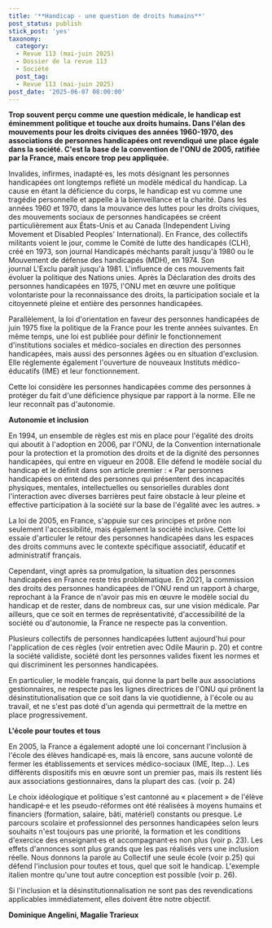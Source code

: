 ```yaml
---
title: '**Handicap - une question de droits humains**'
post_status: publish
stick_post: 'yes'
taxonomy:
  category:
  - Revue 113 (mai-juin 2025)
  - Dossier de la revue 113
  - Société
  post_tag:
  - Revue 113 (mai-juin 2025)
post_date: '2025-06-07 08:00:00'
---
```


**Trop souvent perçu comme une question médicale, le handicap est éminemment politique et touche aux droits humains. Dans l'élan des mouvements pour les droits civiques des années 1960-1970, des associations de personnes handicapées ont revendiqué une place égale dans la société. C'est la base de la convention de l'ONU de 2005, ratifiée par la France, mais encore trop peu appliquée.**

Invalides, infirmes, inadapté·es, les mots désignant les personnes handicapées ont longtemps reflété un modèle médical du handicap. La cause en étant la déficience du corps, le handicap est vu comme une tragédie personnelle et appelle à la bienveillance et la charité. Dans les années 1960 et 1970, dans la mouvance des luttes pour les droits civiques, des mouvements sociaux de personnes handicapées se créent particulièrement aux États-Unis et au Canada (Independent Living Movement et Disabled Peoples' International). En France, des collectifs militants voient le jour, comme le Comité de lutte des handicapés (CLH), créé en 1973, son journal Handicapés méchants paraît jusqu'à 1980 ou le Mouvement de défense des handicapés (MDH), en 1974. Son journal L'Exclu paraît jusqu'à 1981. L'influence de ces mouvements fait évoluer la politique des Nations unies. Après la Déclaration des droits des personnes handicapées en 1975, l'ONU met en œuvre une politique volontariste pour la reconnaissance des droits, la participation sociale et la citoyenneté pleine et entière des personnes handicapées.

Parallèlement, la loi d'orientation en faveur des personnes handicapées de juin 1975 fixe la politique de la France pour les trente années suivantes. En même temps, une loi est publiée pour définir le fonctionnement d'institutions sociales et médico-sociales en direction des personnes handicapées, mais aussi des personnes âgées ou en situation d'exclusion. Elle réglemente également l'ouverture de nouveaux Instituts médico-éducatifs (IME) et leur fonctionnement.

Cette loi considère les personnes handicapées comme des personnes à protéger du fait d'une déficience physique par rapport à la norme. Elle ne leur reconnaît pas d'autonomie.

**Autonomie et inclusion**

En 1994, un ensemble de règles est mis en place pour l'égalité des droits qui aboutit à l'adoption en 2006, par l'ONU, de la Convention internationale pour la protection et la promotion des droits et de la dignité des personnes handicapées, qui entre en vigueur en 2008. Elle défend le modèle social du handicap et le définit dans son article premier : « Par personnes handicapées on entend des personnes qui présentent des incapacités physiques, mentales, intellectuelles ou sensorielles durables dont l'interaction avec diverses barrières peut faire obstacle à leur pleine et effective participation à la société sur la base de l'égalité avec les autres. »

La loi de 2005, en France, s'appuie sur ces principes et prône non seulement l'accessibilité, mais également la société inclusive. Cette loi essaie d'articuler le retour des personnes handicapées dans les espaces des droits communs avec le contexte spécifique associatif, éducatif et administratif français.

Cependant, vingt après sa promulgation, la situation des personnes handicapées en France reste très problématique. En 2021, la commission des droits des personnes handicapées de l'ONU rend un rapport à charge, reprochant à la France de n'avoir pas mis en œuvre le modèle social du handicap et de rester, dans de nombreux cas, sur une vision médicale. Par ailleurs, que ce soit en termes de représentativité, d'accessibilité de la société ou d'autonomie, la France ne respecte pas la convention.

Plusieurs collectifs de personnes handicapées luttent aujourd'hui pour l'application de ces règles (voir entretien avec Odile Maurin p. 20) et contre la société validiste, société dont les personnes valides fixent les normes et qui discriminent les personnes handicapées.

En particulier, le modèle français, qui donne la part belle aux associations gestionnaires, ne respecte pas les lignes directrices de l'ONU qui prônent la désinstitutionalisation que ce soit dans la vie quotidienne, à l'école ou au travail, et ne s'est pas doté d'un agenda qui permettrait de la mettre en place progressivement.

**L'école pour toutes et tous**

En 2005, la France a également adopté une loi concernant l'inclusion à l'école des élèves handicapé·es, mais là encore, sans aucune volonté de fermer les établissements et services médico-sociaux (IME, Itep...). Les différents dispositifs mis en œuvre sont un premier pas, mais ils restent liés aux associations gestionnaires, dans la plupart des cas. (voir p. 24)

Le choix idéologique et politique s'est cantonné au « placement » de l'élève handicapé·e et les pseudo-réformes ont été réalisées à moyens humains et financiers (formation, salaire, bâti, matériel) constants ou presque. Le parcours scolaire et professionnel des personnes handicapées selon leurs souhaits n'est toujours pas une priorité, la formation et les conditions d'exercice des enseignant·es et accompagnant·es non plus (voir p. 23). Les effets d'annonces sont plus grands que les pas réalisés vers une inclusion réelle. Nous donnons la parole au Collectif une seule école (voir p.25) qui défend l'inclusion pour toutes et tous, quel que soit le handicap. L'exemple italien montre qu'une tout autre conception est possible (voir p. 26).

Si l'inclusion et la désinstitutionnalisation ne sont pas des revendications applicables immédiatement, elles doivent être notre objectif.

**Dominique Angelini, Magalie Trarieux**